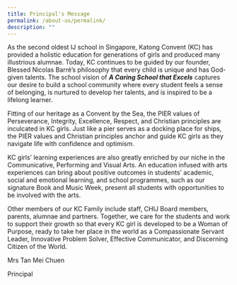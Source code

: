 ```yaml
---
title: Principal's Message
permalink: /about-us/permalink/
description: ""
---
```

As the second oldest IJ school in Singapore, Katong Convent (KC) has provided a holistic education for generations of girls and produced many illustrious alumnae. Today, KC continues to be guided by our founder, Blessed Nicolas Barré’s philosophy that every child is unique and has God-given talents. The school vision of **_A Caring School that Excels_** captures our desire to build a school community where every student feels a sense of belonging, is nurtured to develop her talents, and is inspired to be a lifelong learner. 

  

Fitting of our heritage as a Convent by the Sea, the PIER values of Perseverance, Integrity, Excellence, Respect, and Christian principles are inculcated in KC girls. Just like a pier serves as a docking place for ships, the PIER values and Christian principles anchor and guide KC girls as they navigate life with confidence and optimism. 

KC girls’ learning experiences are also greatly enriched by our niche in the Communicative, Performing and Visual Arts. An education infused with arts experiences can bring about positive outcomes in students’ academic, social and emotional learning, and school programmes, such as our signature Book and Music Week, present all students with opportunities to be involved with the arts. 

Other members of our KC Family include staff, CHIJ Board members, parents, alumnae and partners. Together, we care for the students and work to support their growth so that every KC girl is developed to be a Woman of Purpose, ready to take her place in the world as a Compassionate Servant Leader, Innovative Problem Solver, Effective Communicator, and Discerning Citizen of the World. 

  

  
Mrs Tan Mei Chuen

  
Principal